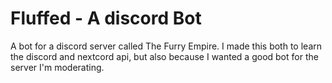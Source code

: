 # Fluffed - A discord Bot
 A bot for a discord server called The Furry Empire. I made this both to learn the discord and nextcord api, but also because I wanted a good bot for the server I'm moderating. 
